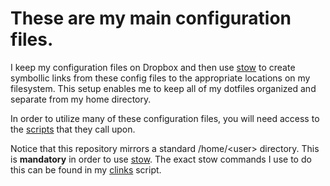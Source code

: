 # These are my main configuration files. 

I keep my configuration files on Dropbox and then use [stow](https://www.gnu.org/software/stow/manual/stow.html) to create symbollic links from these config files to the appropriate locations on my filesystem. This setup enables me to keep all of my dotfiles organized and separate from my home directory.

In order to utilize many of these configuration files, you will need access to the [scripts](https://github.com/bbugyi200/scripts) that they call upon.

Notice that this repository mirrors a standard /home/\<user\> directory. This is **mandatory** in order to use [stow](https://www.gnu.org/software/stow/manual/stow.html). The exact stow commands I use to do this can be found in my [clinks](https://github.com/bbugyi200/scripts/blob/master/config/clinks) script.
